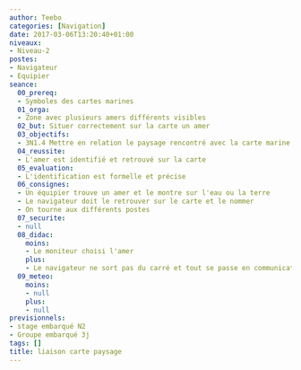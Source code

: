 ```yaml
---
author: Teebo
categories: [Navigation]
date: 2017-03-06T13:20:40+01:00
niveaux:
- Niveau-2
postes:
- Navigateur
- Equipier
seance:
  00_prereq:
  - Symboles des cartes marines
  01_orga:
  - Zone avec plusieurs amers différents visibles
  02_but: Situer correctement sur la carte un amer
  03_objectifs:
  - 3N1.4 Mettre en relation le paysage rencontré avec la carte marine
  04_reussite:
  - L'amer est identifié et retrouvé sur la carte
  05_evaluation:
  - L'identification est formelle et précise
  06_consignes:
  - Un équipier trouve un amer et le montre sur l'eau ou la terre
  - Le navigateur doit le retrouver sur le carte et le nommer
  - On tourne aux différents postes
  07_securite:
  - null
  08_didac:
    moins:
    - Le moniteur choisi l'amer
    plus:
    - Le navigateur ne sort pas du carré et tout se passe en communication orale
  09_meteo:
    moins:
    - null
    plus:
    - null
previsionnels:
- stage embarqué N2
- Groupe embarqué 3j
tags: []
title: liaison carte paysage
---
```

